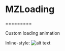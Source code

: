 # MZLoading
=========

Custom loading animation



Inline-style: 
![alt text](http://i44.tinypic.com/i4jt4k.png "Logo Title Text 1")
